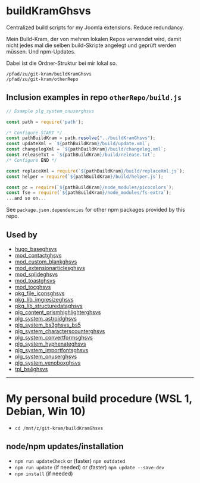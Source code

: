 # buildKramGhsvs
 Centralized build scripts for my Joomla extensions. Reduce redundancy.

Mein Build-Kram, der von mehren lokalen Repos verwendet wird, damit nicht jedes mal die selben build-Skripte angelegt und geprüft werden müssen. Und npm-Updates.

Dabei ist die Ordner-Struktur bei mir lokal so.

```
/pfad/zu/git-kram/buildKramGhsvs
/pfad/zu/git-kram/otherRepo
```

## Inclusion examples in repo `otherRepo/build.js`

```js
// Example plg_system_onuserghsvs

const path = require('path');

/* Configure START */
const pathBuildKram = path.resolve("../buildKramGhsvs");
const updateXml = `${pathBuildKram}/build/update.xml`;
const changelogXml = `${pathBuildKram}/build/changelog.xml`;
const releaseTxt = `${pathBuildKram}/build/release.txt`;
/* Configure END */

const replaceXml = require(`${pathBuildKram}/build/replaceXml.js`);
const helper = require(`${pathBuildKram}/build/helper.js`);

const pc = require(`${pathBuildKram}/node_modules/picocolors`);
const fse = require(`${pathBuildKram}/node_modules/fs-extra`);
...and so on...
```
See `package.json.dependencies` for other npm packages provided by this repo.

## Used by
- [hugo_baseghsvs](https://github.com/GHSVS-de/hugo_baseghsvs)
- [mod_contactghsvs](https://github.com/GHSVS-de/mod_contactghsvs)
- [mod_custom_blankghsvs](https://github.com/GHSVS-de/mod_custom_blankghsvs)
- [mod_extensionarticlesghsvs](https://github.com/GHSVS-de/mod_extensionarticlesghsvs)
- [mod_splideghsvs](https://github.com/GHSVS-de/mod_splideghsvs)
- [mod_toastghsvs](https://github.com/GHSVS-de/mod_toastghsvs)
- [mod_tocghsvs](https://github.com/GHSVS-de/mod_tocghsvs)
- [pkg_file_iconsghsvs](https://github.com/GHSVS-de/pkg_file_iconsghsvs)
- [pkg_lib_imgresizeghsvs](https://github.com/GHSVS-de/pkg_lib_imgresizeghsvs)
- [pkg_lib_structuredataghsvs](https://github.com/GHSVS-de/pkg_lib_structuredataghsvs)
- [plg_content_prismhighlighterghsvs](https://github.com/GHSVS-de/plg_content_prismhighlighterghsvs)
- [plg_system_astroidghsvs](https://github.com/GHSVS-de/plg_system_astroidghsvs)
- [plg_system_bs3ghsvs_bs5](https://github.com/GHSVS-de/plg_system_bs3ghsvs_bs5)
- [plg_system_characterscounterghsvs](https://github.com/GHSVS-de/plg_system_characterscounterghsvs)
- [plg_system_convertformsghsvs](https://github.com/GHSVS-de/plg_system_convertformsghsvs)
- [plg_system_hyphenateghsvs](https://github.com/GHSVS-de/plg_system_hyphenateghsvs)
- [plg_system_importfontsghsvs](https://github.com/GHSVS-de/plg_system_importfontsghsvs)
- [plg_system_onuserghsvs](https://github.com/GHSVS-de/plg_system_onuserghsvs)
- [plg_system_venoboxghsvs](https://github.com/GHSVS-de/plg_system_venoboxghsvs)
- [tpl_bs4ghsvs](https://github.com/GHSVS-de/tpl_bs4ghsvs)

----------------------

# My personal build procedure (WSL 1, Debian, Win 10)

- `cd /mnt/z/git-kram/buildKramGhsvs`

## node/npm updates/installation
- `npm run updateCheck` or (faster) `npm outdated`
- `npm run update` (if needed) or (faster) `npm update --save-dev`
- `npm install` (if needed)
